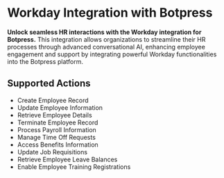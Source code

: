 # Workday Integration with Botpress

**Unlock seamless HR interactions with the Workday integration for Botpress.** This integration allows organizations to streamline their HR processes through advanced conversational AI, enhancing employee engagement and support by integrating powerful Workday functionalities into the Botpress platform.

## Supported Actions

- Create Employee Record
- Update Employee Information
- Retrieve Employee Details
- Terminate Employee Record
- Process Payroll Information
- Manage Time Off Requests
- Access Benefits Information
- Update Job Requisitions
- Retrieve Employee Leave Balances
- Enable Employee Training Registrations
